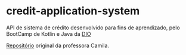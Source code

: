 ﻿# credit-application-system
 
API de sistema de crédito desenvolvido para fins de aprendizado, pelo BootCamp de Kotlin e Java da [DIO](https://web.dio.me/track/bootcamp-tqi-kotlin)
 
[Repositório](https://github.com/cami-la/credit-application-system) original da professora Camila.

